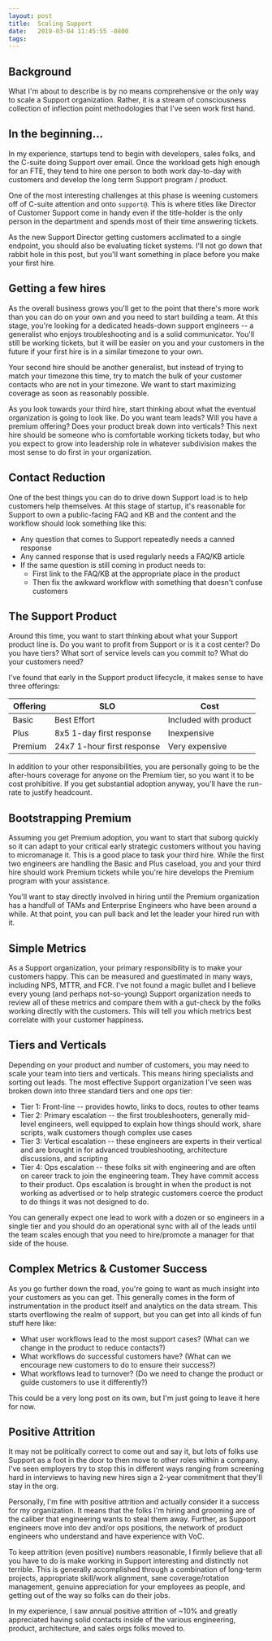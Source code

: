 ```yaml
---
layout: post
title:  Scaling Support
date:   2019-03-04 11:45:55 -0800
tags:   
---
```

## Background

What I'm about to describe is by no means comprehensive or the only way to scale a Support organization.  Rather, it is a stream of consciousness collection of inflection point methodologies that I've seen work first hand.

## In the beginning...

In my experience, startups tend to begin with developers, sales folks, and the C-suite doing Support over email.  Once the workload gets high enough for an FTE, they tend to hire one person to both work day-to-day with customers and develop the long term Support program / product.

One of the most interesting challenges at this phase is weening customers off of C-suite attention and onto `support@`.  This is where titles like Director of Customer Support come in handy even if the title-holder is the only person in the department and spends most of their time answering tickets.

As the new Support Director getting customers acclimated to a single endpoint, you should also be evaluating ticket systems.  I'll not go down that rabbit hole in this post, but you'll want something in place before you make your first hire.

## Getting a few hires

As the overall business grows you'll get to the point that there's more work than you can do on your own and you need to start building a team.  At this stage, you're looking for a dedicated heads-down support engineers -- a generalist who enjoys troubleshooting and is a solid communicator.  You'll still be working tickets, but it will be easier on you and your customers in the future if your first hire is in a similar timezone to your own.

Your second hire should be another generalist, but instead of trying to match your timezone this time, try to match the bulk of your customer contacts who are not in your timezone.  We want to start maximizing coverage as soon as reasonably possible.

As you look towards your third hire, start thinking about what the eventual organization is going to look like.  Do you want team leads?  Will you have a premium offering?  Does your product break down into verticals?  This next hire should be someone who is comfortable working tickets today, but who you expect to grow into leadership role in whatever subdivision makes the most sense to do first in your organization.

## Contact Reduction

One of the best things you can do to drive down Support load is to help customers help themselves.  At this stage of startup, it's reasonable for Support to own a public-facing FAQ and KB and the content and the workflow should look something like this:

* Any question that comes to Support repeatedly needs a canned response
* Any canned response that is used regularly needs a FAQ/KB article
* If the same question is still coming in product needs to:
   * First link to the FAQ/KB at the appropriate place in the product
   * Then fix the awkward workflow with something that doesn't confuse customers

## The Support Product

Around this time, you want to start thinking about what your Support product line is.  Do you want to profit from Support or is it a cost center?  Do you have tiers?  What sort of service levels can you commit to?  What do your customers need?

I've found that early in the Support product lifecycle, it makes sense to have three offerings:

|Offering|SLO|Cost|
|-|-|-|
|Basic|Best Effort|Included with product|
|Plus|8x5 1-day first response|Inexpensive|
|Premium|24x7 1-hour first response|Very expensive|

In addition to your other responsibilities, you are personally going to be the after-hours coverage for anyone on the Premium tier, so you want it to be cost prohibitive.  If you get substantial adoption anyway, you'll have the run-rate to justify headcount.

## Bootstrapping Premium

Assuming you get Premium adoption, you want to start that suborg quickly so it can adapt to your critical early strategic customers without you having to micromanage it.  This is a good place to task your third hire.  While the first two engineers are handling the Basic and Plus caseload, you and your third hire should work Premium tickets while you're hire develops the Premium program with your assistance.

You'll want to stay directly involved in hiring until the Premium organization has a handfull of TAMs and Enterprise Engineers who have been around a while.  At that point, you can pull back and let the leader your hired run with it.

## Simple Metrics

As a Support organization, your primary responsibility is to make your customers happy.  This can be measured and guestimated in many ways, including NPS, MTTR, and FCR.  I've not found a magic bullet and I believe every young (and perhaps not-so-young) Support organization needs to review all of these metrics and compare them with a gut-check by the folks working directly with the customers.  This will tell you which metrics best correlate with your customer happiness.

## Tiers and Verticals

Depending on your product and number of customers, you may need to scale your team into tiers and verticals.  This means hiring specialists and sorting out leads.  The most effective Support organization I've seen was broken down into three standard tiers and one *ops* tier:
* Tier 1: Front-line -- provides howto, links to docs, routes to other teams
* Tier 2: Primary escalation -- the first troubleshooters, generally mid-level engineers, well equipped to explain how things should work, share scripts, walk customers though complex use cases
* Tier 3: Vertical escalation -- these engineers are experts in their vertical and are brought in for advanced troubleshooting, architecture discussions, and scripting
* Tier 4: Ops escalation -- these folks sit with engineering and are often on career track to join the engineering team.  They have commit access to their product.  Ops escalation is brought in when the product is not working as advertised or to help strategic customers coerce the product to do things it was not designed to do.

You can generally expect one lead to work with a dozen or so engineers in a single tier and you should do an operational sync with all of the leads until the team scales enough that you need to hire/promote a manager for that side of the house.

## Complex Metrics & Customer Success

As you go further down the road, you're going to want as much insight into your customers as you can get.  This generally comes in the form of instrumentation in the product itself and analytics on the data stream.  This starts overflowing the realm of support, but you can get into all kinds of fun stuff here like:
* What user workflows lead to the most support cases? (What can we change in the product to reduce contacts?)
* What workflows do successful customers have? (What can we encourage new customers to do to ensure their success?)
* What workflows lead to turnover? (Do we need to change the product or guide customers to use it differently?)

This could be a very long post on its own, but I'm just going to leave it here for now.

## Positive Attrition

It may not be politically correct to come out and say it, but lots of folks use Support as a foot in the door to then move to other roles within a company.  I've seen employers try to stop this in different ways ranging from screening hard in interviews to having new hires sign a 2-year commitment that they'll stay in the org.

Personally, I'm fine with positive attrition and actually consider it a success for my organization.  It means that the folks I'm hiring and grooming are of the caliber that engineering wants to steal them away.  Further, as Support engineers move into dev and/or ops positions, the network of product engineers who understand and have experience with VoC.

To keep attrition (even positive) numbers reasonable, I firmly believe that all you have to do is make working in Support interesting and distinctly not terrible.  This is generally accomplished through a combination of long-term projects, appropriate skill/work alignment, sane coverage/rotation management, genuine appreciation for your employees as people, and getting out of the way so folks can do their jobs.

In my experience, I saw annual positive attrition of ~10% and greatly appreciated having solid contacts inside of the various engineering, product, architecture, and sales orgs folks moved to.
